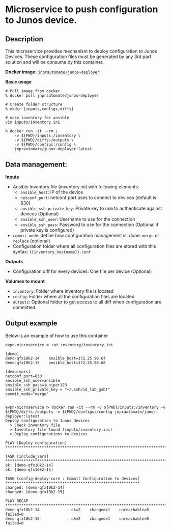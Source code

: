 # Microservice to push configuration to Junos device.

## Description

This microservice provides mechanism to deploy configuration to Junos Devices. These configuration files must be generated by any 3rd part solution and will be consume by this container.

__Docker image:__ [`jnprautomate/junos-deployer`](https://hub.docker.com/r/jnprautomate/junos-deployer)

__Basic usage__


```shell
# Pull image from docker
% docker pull jnprautomate/junos-deployer

# Create folder structure
% mkdir {inputs,configs,diffs}

# make inventory for ansible
vim inputs/inventory.ini

% docker run -it --rm \
	-v ${PWD}/inputs:/inventory \
	-v ${PWD}/diffs:/outputs \
	-v ${PWD}/configs:/config \
	jnprautomate/junos-deployer:latest
```

## Data management:

__Inputs__

- Ansible Inventory file (inventory.ini) with following elements:
    - `ansible_host`: IP of the device
    - `netconf_port`: netconf port uses to connect to devices (default is 830)
    - `ansible_ssh_private_key`: Private key to use to authenticate against devices (Optional)
    - `ansible_ssh_user`: Username to use for the connection
    - `ansible_ssh_pass`: Password to use for the connection (Optional if private key is configured)
- `commit_mode`: define how configuration management is. done: `merge` or `replace` (optional)
- Configuration folder where all configuration files are stored with this syntax: `{{inventory_hostname}}.conf`

__Outputs__

- Configuration diff for every devices: One file per device (Optional)

__Volumes to mount__

- `inventory`: Folder where inventory file is located
- `config`: Folder where all the configuration files are located
- `outputs`: Optional folder to get access to all diff when configuration are committed.

## Output example

Below is an example of how to use this container

```shell
evpn-microservice ᐅ cat inventory/inventory.ini

[demo]
demo-qfx10k2-14    ansible_host=172.25.90.67
demo-qfx10k2-15    ansible_host=172.25.90.68

[demo:vars]
netconf_port=830
ansible_ssh_user=ansible
ansible_ssh_pass=juniper123
ansible_ssh_private_key = "~/.ssh/id_lab_gsbt"
commit_mode="merge"


evpn-microservice ᐅ docker run -it --rm -v ${PWD}/inputs:/inventory -v ${PWD}/diffs:/outputs -v ${PWD}/configs:/config jnprautomate/junos-deployer:latest
Deploy configuration to Junos devices
  > Check inventory file
  > Inventory file found (inputs/inventory.ini)
  > Deploy configurations to devices

PLAY [Deploy configuration] *******************************************************************************************

TASK [include_vars] ***************************************************************************************************
ok: [demo-qfx10k2-14]
ok: [demo-qfx10k2-15]

TASK [config-deploy-core : Commit Configuration to devices] ***********************************************************
changed: [demo-qfx10k2-14]
changed: [demo-qfx10k2-15]

PLAY RECAP ************************************************************************************************************
demo-qfx10k2-14            : ok=2    changed=1    unreachable=0    failed=0
demo-qfx10k2-15            : ok=2    changed=1    unreachable=0    failed=0
```